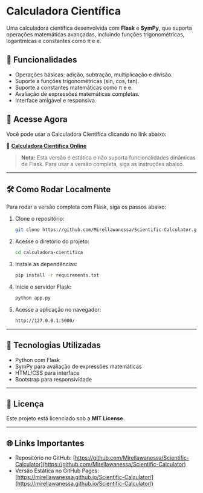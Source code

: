# Calculadora Científica

Uma calculadora científica desenvolvida com **Flask** e **SymPy**, que suporta operações matemáticas avançadas, incluindo funções trigonométricas, logarítmicas e constantes como π e e.

## 🌟 Funcionalidades
- Operações básicas: adição, subtração, multiplicação e divisão.
- Suporte a funções trigonométricas (sin, cos, tan).
- Suporte a constantes matemáticas como π e e.
- Avaliação de expressões matemáticas completas.
- Interface amigável e responsiva.

## 🚀 Acesse Agora
Você pode usar a Calculadora Científica clicando no link abaixo:

🔗 **[Calculadora Científica Online](https://mirellawanessa.github.io/Scientific-Calculator/)**

> **Nota:** Esta versão é estática e não suporta funcionalidades dinâmicas de Flask. Para usar a versão completa, siga as instruções abaixo.

---

## 🛠️ Como Rodar Localmente
Para rodar a versão completa com Flask, siga os passos abaixo:

1. Clone o repositório:
   ```bash
   git clone https://github.com/Mirellawanessa/Scientific-Calculator.git
   ```

2. Acesse o diretório do projeto:
   ```bash
   cd calculadora-cientifica
   ```

3. Instale as dependências:
   ```bash
   pip install -r requirements.txt
   ```

4. Inicie o servidor Flask:
   ```bash
   python app.py
   ```

5. Acesse a aplicação no navegador:
   ```bash
   http://127.0.0.1:5000/
   ```

---

## 🧪 Tecnologias Utilizadas
- Python com Flask
- SymPy para avaliação de expressões matemáticas
- HTML/CSS para interface
- Bootstrap para responsividade

---

## 📜 Licença
Este projeto está licenciado sob a **MIT License**.

---

## 🌐 Links Importantes
- Repositório no GitHub: [https://github.com/Mirellawanessa/Scientific-Calculator](https://github.com/Mirellawanessa/Scientific-Calculator)
- Versão Estática no GitHub Pages: [https://mirellawanessa.github.io/Scientific-Calculator/](https://mirellawanessa.github.io/Scientific-Calculator/)
